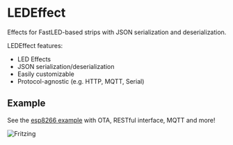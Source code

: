 LEDEffect
=========

Effects for FastLED-based strips with JSON serialization and deserialization.

LEDEffect features:

* LED Effects
* JSON serialization/deserialization
* Easily customizable
* Protocol-agnostic (e.g. HTTP, MQTT, Serial)

Example
-------
See the [esp8266 example](https://github.com/Diaoul/LEDEffect/blob/master/examples/esp8266/src/main.cpp)
with OTA, RESTful interface, MQTT and more!

![Fritzing](https://github.com/Diaoul/LEDEffect/raw/master/examples/esp8266/fritzing.png)

